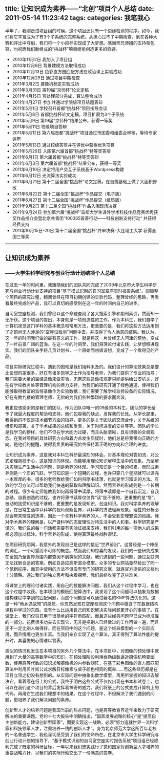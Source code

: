 title: 让知识成为素养——“北创”项目个人总结
date: 2011-05-14 11:23:42
tags:
categories: 我笔我心
---

半年了，我刚走进项目组的时候，这个项目还只有一个边缘检测的程序。如今，我们将它丰富成为了有3个子系统的完整系统。从担心过不了中期检查，到在各种大赛和评比中夺魁，我们将一个小目标实现成了大梦想。感谢师兄师姐的支持和包容，也祝愿我们新组成的“挑战杯”项目组能创造更多的奇迹。

<!--more-->

* 2010年11月2日 我加入了项目组
* 2010年12月6日 背景建模方法取得成功
* 2010年12月13日 色彩直方图匹配方法在政治课上实验成功
* 2010年12月29日 通过项目中期检查
* 2011年3月2日 摄像机标定实验成功
* 2011年3月31日 第19届“京师杯”论文定稿
* 2011年4月15日 预处理部分完成，算法整合成功
* 2011年4月27日 参加并通过学院级项目结题答辩
* 2011年5月1日 学校召开首都“挑战杯”项目指导会议
* 2011年5月8日 首都挑战杯论文定稿，项目扩展为3个子系统
* 2011年5月9日 第19届“京师杯”结果公布，获得一等奖
* 2011年5月11日 校级项目答辩
* 2011年5月12日 第六届首都“挑战杯”项目通过市团委和组委会审核，等待专家评审
* 2011年5月13日 通过校级答辩并在评优中获得优秀项目
* 2011年5月29日 入围第六届首都“挑战杯”特等奖答辩
* 2011年6月1日 第六届首都“挑战杯”特等奖答辩
* 2011年6月3日 第六届首都“挑战杯”结果公布，获得一等奖
* 2011年6月10日 决定将用户交互子系统基于Wordpress构建
* 2011年6月12日 光流算法实验成功
* 2011年6月21日 第十二届全国“挑战杯”论文定稿，在首挑基础上做了大面积修改
* 2011年6月22日 第十二届全国“挑战杯”作品提交（电子版）
* 2011年6月27日 第十二届全国“挑战杯”作品提交（纸质版）
* 2011年9月2日  第十二届全国“挑战杯”作品入围现场决赛
* 2011年9月24日 参加第六届“挑战杯”首都大学生课外学术科技作品竞赛优秀获奖作品推介会暨北京共青团“100365首善行动——科技创新支持行动” 并获得经费支持
* 2011年10月15日-20日  第十二届全国“挑战杯”终审决赛-大连理工大学   获得全国三等奖

-----

## 让知识成为素养
### ——大学生科学研究与创业行动计划结项个人总结 

在过去一年的时间里，我跟随我们的团队共同完成了2009年北京市大学生科学研究与创业行动计划支持的项目“基于模式识别的自习室空座实时报告系统”。回顾整个项目的研究过程，翻阅曾经在项目初期创建的实验代码，整理曾经的思路，再看看最终完成的产品，我可以真切的感受到在这一年的时间内自己的进步。

自习室空座检测，我们曾经以这个命题查阅了各大搜索引擎和期刊索引，然而却一无所获。这个项目的提出，本身就是一项创造性的工作。作为本科生，我们自学了计算机视觉这门学科的基本概念和常用方法，更重要的是，我们将这些方法运用到了之前尚无人涉足的“空座位检测”问题中去，并取得了令人满意的结果。我认为，这一年的时间我们做的最有意义的工作，就是将这一片曾经无人问津的荒地，变成了一片前景广阔的蓝海。在这一年的时间里，我们将理论付诸实践，让梦想照进现实。我们的团队亲手将几页计划书，一个原始而初级设想，变成了一个看得见的产品。

项目实际研究过程中，遇到的困难是我们始料未及的。我们设计的算法效果总是要比设想的差很多，好在有诸多饱学之士作为指导老师，为我们提供了专业的指导；我们需要大量的监控录像来做实验，无奈这些录像按规定只能提供给公安机关，好在有学校教务处等管理机构的鼎力支持，为我们的研究开通了绿色通道，使得我们能够取得教室的监控录像作为实验数据；我们需要了解学校监控设备的实际情况，好在有教九楼的管理老师，无偿的为我们各种繁琐的要求而奔波。

我更应该感谢的是我们的团队，作为团队中唯一的09级的本科生，团队的学长给予了我最大程度的帮助和支持。他们包容我的缺点，发挥我的长处。从学长那里，我得到的不仅是技术细节方面的指导，更多的是关于团队的交流合作，关于系统的组织和部署，关于学术成果的总结和发表，关于时间进度的安排等等。团队的学长是我学习的榜样，他们不但在学术能力过硬，而且头脑清晰，具有很强的全局观念。在我对项目的具体研究方向和着力点发生质疑时，他们总是将我带向正确的方向。是他们的提醒，使得我负责的研究始终保持着正确的方向和合理的进度。

让知识成为素养，这是我对本科生科研最深刻的体会。对基本理论对答如流，对公式定理熟稔于心，这是知识的体现。而能够用理论知识解释生活中的现象，乃至解决实际生产生活中的问题，则是素养的体现。学习知识是一个量的积累，而形成素养则是一个质的飞跃。学习知识是一个短期的过程，也许只要几个星期就可以读完一本厚厚的书。很多的老师教给我们如何将厚书读薄，也就是学习知识的方法。有效的学习方法可以帮助我们快速的获取和理解知识。然而素养的形成则是一个长期的过程。很少有老师能教我如何再将薄书读厚，将薄书读厚是一个自我沉淀，自我总结，自我创造的过程。也许将薄书读厚仅仅靠“读”是不够的，更重要的是“悟”。被动的接受知识是不够的，更重要的是发现知识，创造知识。我对科学素养的理解是，在日常生活中以科学的视角观察世界，以科学的方法理解现象。理性的分析必然会带来理性的选择，因此一个具有科学素养的人，不会受到歪理邪说的动摇。我对学术素养的理解是，以严谨科学的态度理性对待生活中的人和事。科学研究是严谨的，我们说的每一句话都需要有实验证据来支持，我们引用的每一项他人的成果都必须加以标注。科学素养的形成，使得真理最终战胜谬误。

在项目研究期间，我意外的发现自己是这样的接近“世界前沿”。这曾经是一个神圣的词汇，一个可望而不可即的概念。然而我们却惊喜的发现，我们的一些研究成果在全国乃至世界范围内都查阅不到类似的文献。我们遇到的一些问题，通过互联网无法找到合适的答案。例如自适应高斯混合模型。众多的专业网站竟然给出了同一个范例程序，而其中使用的方法不但没有专门的研究文献，就连官方提供的文档也十分简略。通过我们的独立思考和执着探索，我们最终攻克了这些难关。

将课堂上的理论付诸实践，用自己的技能解决问题，我们从这个过程中学习，也在这个过程中收获。在本项目的模板匹配算法中，我发现了这个问题可以抽象为数据结构课程中学到的匹配问题，而这个问题是可以通过著名的KMP算法优化的。这是一种“他乡遇故知”的感觉，你忽然发现在空座检测这个问题中蕴含了在数据结构课程中学过的东西。没有什么比运用自己的知识解决实际问题更开心的事情了。在课堂上，我们仅将其用于很简单的字符串匹配，而且这些经典问题早已成为标准库的一部分。花费很多功夫去实现它，无非是把别人已经做过的工作再做一遍，而且还不一定比别人做得好。而在项目中的这个问题，是这个经典模型的一个实际应用，而且情境也更加丰富。当我们亲自实现了这个算法，真正得到了算法性能的提升时，其喜悦的心情难以言表。

类似的情况也发生在本项目的另外几个算法中。在本项目中，对图像的预处理中就用到了大量的高等数学中的知识，在预处理阶段利用泰勒级数逼近摄像机畸变函数，使用高等代数的知识求解摄像机的内参数矩阵，在基于彩色图像的直方图匹配算法中利用贝叶斯公式求解目标像素与桌子颜色相同的概率……而这些经历都是在项目立项之初没有想到的。从实际问题中抽象出数学模型，再用所掌握的知识去解决它，看着写在纸上的公式，我终于明白这些公式不仅仅出现在书本和试卷上，也可以在我们这个项目的背后发挥着神奇的威力。我们将纸上的公式变成计算机上的代码，再用它生成我们理想中的结果。在这个过程中，不但解决了我们遇到的问题，更培养了我们解决问题的素养。

创新型人才的培养问题是我国当前的热点问题，也是高等教育界近年来致力于研究解决的重要课题。党的十七大报告中明确指出，“国家发展战略的核心”是“提高自主创新能力，建设创新型国家”，而要实现这一战略，必须“努力造就世界一流科学家和科技领军人才，注重培养一线的创新人才”。身为北京师范大学这所百年老校的一名普通学生，我也深切感受到了我们的使命所在。在北京市大学生科学研究与创业行动计划的指导下，“基于模式识别的自习室空座实时报告系统”项目组已经顺利完成了既定的科研目标，一年以来我们忠实践行了党和国家对创新型人才培养的重要战略方针，以我们的实际行动交出了一份满意的答卷。